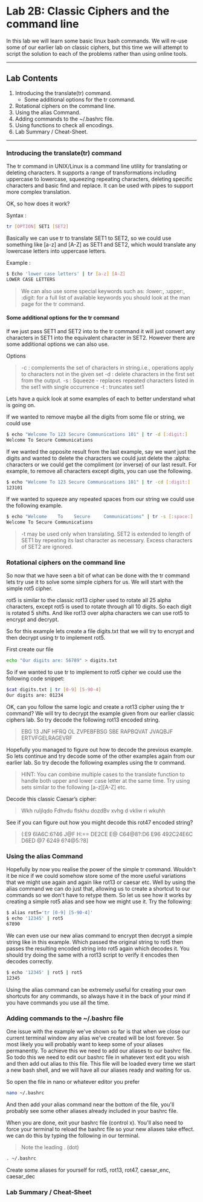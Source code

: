 # Lab 2B: Classic Ciphers and the command line

In this lab we will learn some basic linux bash commands. We will re-use some of our earlier lab on classic ciphers, but this time we will attempt to script the solution to each of the problems rather than using online tools.

___

## Lab Contents

1. Introducing the translate(tr) command.
    + Some additional options for the tr command.
2. Rotational ciphers on the command line.
3. Using the alias Command.
4. Adding commands to the ~/.bashrc file.
5. Using functions to check all encodings.
6. Lab Summary / Cheat-Sheet.

___

### Introducing the translate(tr) command

The tr command in UNIX/Linux is a command line utility for translating or deleting characters. It supports a range of transformations including uppercase to lowercase, squeezing repeating characters, deleting specific characters and basic find and replace. It can be used with pipes to support more complex translation.

OK, so how does it work?

Syntax :

```bash
tr [OPTION] SET1 [SET2]
```

Basically we can use tr to translate SET1 to SET2, so we could use something like [a-z] and [A-Z] as SET1 and SET2, which would translate any lowercase letters into uppercase letters.

Example :

```bash
$ Echo 'lower case letters' | tr [a-z] [A-Z]
LOWER CASE LETTERS
```

> We can also use some special keywords such as: :lower:, :upper:, :digit: for a full list of available keywords you should look at the man page for the tr command.

#### Some additional options for the tr command

If we just pass SET1 and SET2 into to the tr command it will just convert any characters in SET1 into the equivalent character in SET2. However there are some additional options we can also use.

Options
>-c : complements the set of characters in string.i.e., operations apply to characters not in the given set
>-d : delete characters in the first set from the output.
>-s : Squeeze - replaces repeated characters listed in the set1 with single occurrence
>-t : truncates set1

Lets have a quick look at some examples of each to better understand what is going on.

If we wanted to remove maybe all the digits from some file or string, we could use

```bash
$ echo "Welcome To 123 Secure Communications 101" | tr -d [:digit:]
Welcome To Secure Communications
```

If we wanted the opposite result from the last example, say we want just the digits and wanted to delete the characters we could just delete the :alpha: characters or we could get the compliment (or inverse) of our last result. For example, to remove all characters except digits, you can use the following.

```bash
$ echo "Welcome To 123 Secure Communications 101" | tr -cd [:digit:]
123101
```

If we wanted to squeeze any repeated spaces from our string we could use the following example.

```bash
$ echo "Welcome    To    Secure     Communications" | tr -s [:space:] ' '
Welcome To Secure Communications
```

> -t  may  be  used only when translating.  SET2 is extended to length of SET1 by repeating its last character as necessary.
> Excess  characters of  SET2  are  ignored.

### Rotational ciphers on the command line

So now that we have seen a bit of what can be done with the tr command lets try use it to solve some simple ciphers for us. We will start with the simple rot5 cipher.

rot5 is similar to the classic rot13 cipher used to rotate all 25 alpha characters, except rot5 is used to rotate through all 10 digits. So each digit is rotated 5 shifts. And like rot13 over alpha characters we can use rot5 to encrypt and decrypt.

So for this example lets create a file digits.txt that we will try to encrypt and then decrypt using tr to implement rot5.

First create our file

```bash
echo "Our digits are: 56789" > digits.txt
```

So if we wanted to use tr to implement to rot5 cipher we could use the following code snippet:

```bash
$cat digits.txt | tr [0-9] [5-90-4]
Our digits are: 01234
```

OK, can you follow the same logic and create a rot13 cipher using the tr command? We will try to decrypt the example given from our earlier classic ciphers lab. So try decode the following rot13 encoded string.

> EBG 13 JNF HFRQ OL ZVPEBFBSG SBE RAPBQVAT JVAQBJF ERTVFGELRAGEVRF

Hopefully you managed to figure out how to decode the previous example. So lets continue and try decode some of the other examples again from our earlier lab. So try decode the following examples using the tr command.

> HINT: You can combine multiple cases to the translate function to handle both upper and lower case letter at the same time. Try using sets similar to the following [a-z][A-Z] etc.

Decode this classic Caesar’s cipher:
> Wkh ruljlqdo Fdhvdu flskhu dozdBv xvhg d vkliw ri wkuhh

See if you can figure out how you might decode this rot47 encoded string?
>(:E9 6IA6C:6?46 J@F H:== DE2CE E@ C64@8?:D6 E96 492C24E6C D6ED @7 6249 6?4@5:?8]

### Using the alias Command

Hopefully by now you realise the power of the simple tr command. Wouldn't it be nice if we could somehow store some of the more useful variations that we might use again and again like rot13 or caesar etc. Well by using the alias command we can do just that, allowing us to create a shortcut to our commands so we don't have to retype them. So let us see how it works by creating a simple rot5 alias and see how we might use it. Try the following:

```bash
$ alias rot5='tr [0-9] [5-90-4]'
$ echo '12345' | rot5
67890
```

We can even use our new alias command to encrypt then decrypt a simple string like in this example. Which passed the original string to rot5 then passes the resulting encoded string into rot5 again which decodes it. You should try doing the same with a rot13 script to verify it encodes then decodes correctly.

```bash
$ echo '12345' | rot5 | rot5
12345
```

Using the alias command can be extremely useful for creating your own shortcuts for any commands, so always have it in the back of your mind if you have commands you use all the time.

### Adding commands to the ~/.bashrc file

One issue with the example we've shown so far is that when we close our current terminal window any alias we've created will be lost forever. So most likely you will probably want to keep some of your aliases permanently. To achieve this we need to add our aliases to our bashrc file. So todo this we need to edit our bashrc file in whatever text edit you wish and then add out alias to this file. This file will be loaded every time we start a new bash shell, and we will have all our aliases ready and waiting for us.

So open the file in nano or whatever editor you prefer

```bash
nano ~/.bashrc
```

And then add your alias command near the bottom of the file, you'll probably see some other aliases already included in your bashrc file.

When you are done, exit your bashrc file (control x). You'll also need to force your terminal to reload the bashrc file so your new aliases take effect. we can do this by typing the following in our terminal.

> Note the leading . (dot)

```bash
. ~/.bashrc
```

Create some aliases for yourself for rot5, rot13, rot47, caesar_enc, caesar_dec

### Lab Summary / Cheat-Sheet

